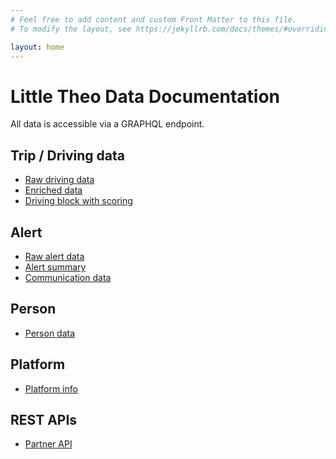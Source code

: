 ```yaml
---
# Feel free to add content and custom Front Matter to this file.
# To modify the layout, see https://jekyllrb.com/docs/themes/#overriding-theme-defaults

layout: home
---
```


<h1>Little Theo Data Documentation</h1>

All data is accessible via a GRAPHQL endpoint. 

<h2>Trip / Driving data</h2>
<ul>
    <li><a href="/trip-schema/raw.html">Raw driving data</a></li>
    <li><a href="/trip-schema/enriched.html">Enriched data</a></li>
    <li><a href="/trip-schema/block.html">Driving block with scoring</a></li>
</ul>

<h2>Alert</h2>
<ul>
    <li><a href="/alert/raw.html">Raw alert data</a></li>
    <li><a href="/alert/summary.html">Alert summary</a></li>
    <li><a href="/alert/comms.html">Communication data</a></li>
</ul>

<h2>Person</h2>
<ul>
    <li><a href="/person.html">Person data</a></li>
</ul>

<h2>Platform</h2>
<ul>
    <li><a href="/platform.html">Platform info</a></li>
</ul>

<h2>REST APIs</h2>
<ul>
    <li><a href="https://app.swaggerhub.com/apis/thingco/Management_REST_API">Partner API</a></li>
</ul>
